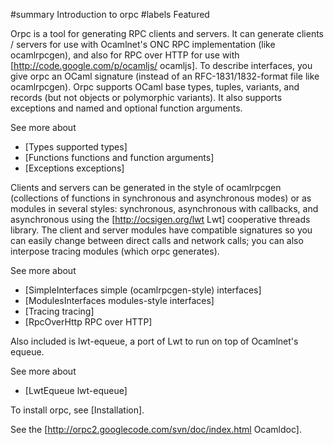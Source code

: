 #summary Introduction to orpc
#labels Featured

Orpc is a tool for generating RPC clients and servers. It can generate
clients / servers for use with Ocamlnet's ONC RPC implementation (like
ocamlrpcgen), and also for RPC over HTTP for use with
[http://code.google.com/p/ocamljs/ ocamljs]. To describe interfaces,
you give orpc an OCaml signature (instead of an RFC-1831/1832-format
file like ocamlrpcgen). Orpc supports OCaml base types, tuples,
variants, and records (but not objects or polymorphic variants). It
also supports exceptions and named and optional function arguments.

See more about
  * [Types supported types]
  * [Functions functions and function arguments]
  * [Exceptions exceptions]

Clients and servers can be generated in the style of ocamlrpcgen
(collections of functions in synchronous and asynchronous modes) or as
modules in several styles: synchronous, asynchronous with callbacks,
and asynchronous using the [http://ocsigen.org/lwt Lwt] cooperative
threads library. The client and server modules have compatible
signatures so you can easily change between direct calls and network
calls; you can also interpose tracing modules (which orpc generates).

See more about
  * [SimpleInterfaces simple (ocamlrpcgen-style) interfaces]
  * [ModulesInterfaces modules-style interfaces]
  * [Tracing tracing]
  * [RpcOverHttp RPC over HTTP]

Also included is lwt-equeue, a port of Lwt to run on top of Ocamlnet's
equeue.

See more about
  * [LwtEqueue lwt-equeue]

To install orpc, see [Installation].

See the [http://orpc2.googlecode.com/svn/doc/index.html Ocamldoc].
